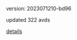 version: 2023071210-bd96

updated 322 avds

[details](https://github.com/0x74f917491bfa7ebfa379/ali_avd_db/blob/master/change_log/2023/07/12/10/bd96.txt)